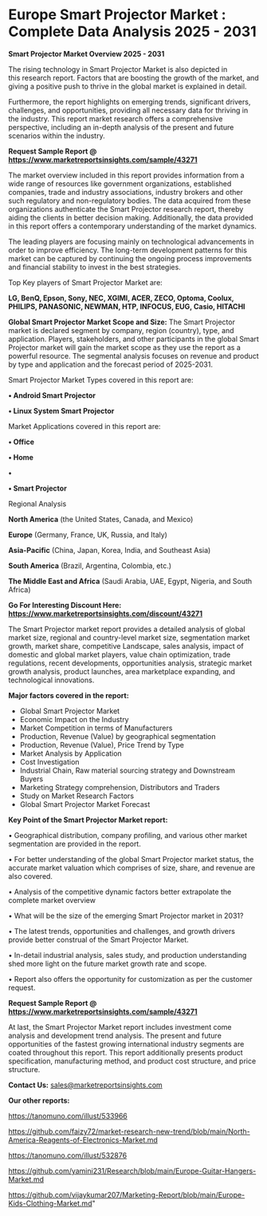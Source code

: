 # Europe Smart Projector Market : Complete Data Analysis 2025 - 2031

<Strong> Smart Projector Market Overview 2025 - 2031</strong>

The rising technology in Smart Projector Market is also depicted in this research report. Factors that are boosting the growth of the market, and giving a positive push to thrive in the global market is explained in detail.

Furthermore, the report highlights on emerging trends, significant drivers, challenges, and opportunities, providing all necessary data for thriving in the industry. This report market research offers a comprehensive perspective, including an in-depth analysis of the present and future scenarios within the industry.

<strong>Request Sample Report @ <a href=https://www.marketreportsinsights.com/sample/43271>https://www.marketreportsinsights.com/sample/43271</a></strong>

The market overview included in this report provides information from a wide range of resources like government organizations, established companies, trade and industry associations, industry brokers and other such regulatory and non-regulatory bodies. The data acquired from these organizations authenticate the Smart Projector research report, thereby aiding the clients in better decision making. Additionally, the data provided in this report offers a contemporary understanding of the market dynamics.

The leading players are focusing mainly on technological advancements in order to improve efficiency. The long-term development patterns for this market can be captured by continuing the ongoing process improvements and financial stability to invest in the best strategies.

Top Key players of Smart Projector Market are:

<strong>LG, BenQ, Epson, Sony, NEC, XGIMI, ACER, ZECO, Optoma, Coolux, PHILIPS, PANASONIC, NEWMAN, HTP, INFOCUS, EUG, Casio, HITACHI</strong>

<strong><b>Global Smart Projector Market Scope and Size:</b></strong>
The Smart Projector market is declared segment by company, region (country), type, and application. Players, stakeholders, and other participants in the global Smart Projector market will gain the market scope as they use the report as a powerful resource. The segmental analysis focuses on revenue and product by type and application and the forecast period of 2025-2031.

Smart Projector Market Types covered in this report are:

<strong>•  Android Smart Projector

•  Linux System Smart Projector</strong>

Market Applications covered in this report are:

<strong>•  Office

•  Home

•  

•  Smart Projector</strong> 

Regional Analysis

<strong>North America</strong> (the United States, Canada, and Mexico)

<strong>Europe</strong> (Germany, France, UK, Russia, and Italy)

<strong>Asia-Pacific</strong> (China, Japan, Korea, India, and Southeast Asia)

<strong>South America</strong> (Brazil, Argentina, Colombia, etc.)

<strong>The Middle East and Africa</strong> (Saudi Arabia, UAE, Egypt, Nigeria, and South Africa)

<strong>Go For Interesting Discount Here: <a href=https://www.marketreportsinsights.com/discount/43271>https://www.marketreportsinsights.com/discount/43271</a></strong>

The Smart Projector market report provides a detailed analysis of global market size, regional and country-level market size, segmentation market growth, market share, competitive Landscape, sales analysis, impact of domestic and global market players, value chain optimization, trade regulations, recent developments, opportunities analysis, strategic market growth analysis, product launches, area marketplace expanding, and technological innovations.

<strong><b>Major factors covered in the report:</b></strong>
<ul>
  <li>Global Smart Projector Market </li>
  <li>Economic Impact on the Industry</li>
  <li>Market Competition in terms of Manufacturers</li>
  <li>Production, Revenue (Value) by geographical segmentation</li>
  <li>Production, Revenue (Value), Price Trend by Type</li>
  <li>Market Analysis by Application</li>
  <li>Cost Investigation</li>
  <li>Industrial Chain, Raw material sourcing strategy and Downstream Buyers</li>
  <li>Marketing Strategy comprehension, Distributors and Traders</li>
  <li>Study on Market Research Factors</li>
  <li>Global Smart Projector Market Forecast</li>
</ul>

<strong><b>Key Point of the Smart Projector Market report:</b></strong>

• Geographical distribution, company profiling, and various other market segmentation are provided in the report.

• For better understanding of the global Smart Projector market status, the accurate market valuation which comprises of size, share, and revenue are also covered.

• Analysis of the competitive dynamic factors better extrapolate the complete market overview

• What will be the size of the emerging Smart Projector market in 2031?

• The latest trends, opportunities and challenges, and growth drivers provide better construal of the Smart Projector Market.

• In-detail industrial analysis, sales study, and production understanding shed more light on the future market growth rate and scope.

• Report also offers the opportunity for customization as per the customer request.

<strong>Request Sample Report @ <a href=https://www.marketreportsinsights.com/sample/43271>https://www.marketreportsinsights.com/sample/43271</a></strong>

At last, the Smart Projector Market report includes investment come analysis and development trend analysis. The present and future opportunities of the fastest growing international industry segments are coated throughout this report. This report additionally presents product specification, manufacturing method, and product cost structure, and price structure.

<strong>Contact Us:</strong>
sales@marketreportsinsights.com

<strong>Our other reports:</strong>

<a href=https://tanomuno.com/illust/533966>https://tanomuno.com/illust/533966</a>

<a href=https://github.com/faizy72/market-research-new-trend/blob/main/North-America-Reagents-of-Electronics-Market.md>https://github.com/faizy72/market-research-new-trend/blob/main/North-America-Reagents-of-Electronics-Market.md</a>

<a href=https://tanomuno.com/illust/532876>https://tanomuno.com/illust/532876</a>

<a href=https://github.com/yamini231/Research/blob/main/Europe-Guitar-Hangers-Market.md>https://github.com/yamini231/Research/blob/main/Europe-Guitar-Hangers-Market.md</a>

<a href=https://github.com/vijaykumar207/Marketing-Report/blob/main/Europe-Kids-Clothing-Market.md>https://github.com/vijaykumar207/Marketing-Report/blob/main/Europe-Kids-Clothing-Market.md</a>"
